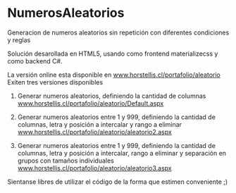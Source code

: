 # NumerosAleatorios
Generacion de numeros aleatorios sin repetición con diferentes condiciones y reglas

Solución desarollada en HTML5, usando como frontend materializecss y como backend C#.

La versión online esta disponible en www.horstellis.cl/portafolio/aleatorio
Exiten tres versiones disponibles

1. Generar numeros aleatorios, definiendo la cantidad de columnas
www.horstellis.cl/portafolio/aleatorio/Default.aspx

2. Generar numeros aleatorios entre 1 y 999, definiendo la cantidad de columnas, letra y posición a intercalar y rango a eliminar
www.horstellis.cl/portafolio/aleatorio/aleatorio2.aspx

3. Generar numeros aleatorios entre 1 y 999, definiendo la cantidad de columnas, letra y posición a intercalar, rango a eliminar y separación en grupos con tamaños individuales
www.horstellis.cl/portafolio/aleatorio/aleatorio3.aspx

Sientanse libres de utilizar el código de la forma que estimen conveniente ;)
